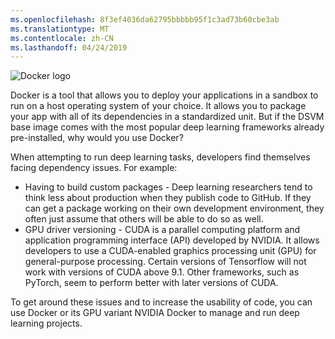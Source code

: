 ```yaml
---
ms.openlocfilehash: 8f3ef4036da62795bbbbb95f1c3ad73b60cbe3ab
ms.translationtype: MT
ms.contentlocale: zh-CN
ms.lasthandoff: 04/24/2019
---
```

![Docker logo](../media/3-image1.PNG)

Docker is a tool that allows you to deploy your applications in a sandbox to run on a host operating system of your choice. It allows you to package your app with all of its dependencies in a standardized unit. But if the DSVM base image comes with the most popular deep learning frameworks already pre-installed, why would you use Docker?

When attempting to run deep learning tasks, developers find themselves facing dependency issues. For example: 

- Having to build custom packages - Deep learning researchers tend to think less about production when they publish code to GitHub. If they can get a package working on their own development environment, they often just assume that others will be able to do so as well.
- GPU driver versioning - CUDA is a parallel computing platform and application programming interface (API) developed by NVIDIA. It allows developers to use a CUDA-enabled graphics processing unit (GPU) for general-purpose processing. Certain versions of Tensorflow will not work with versions of CUDA above 9.1. Other frameworks, such as PyTorch, seem to perform better with later versions of CUDA.

To get around these issues and to increase the usability of code, you can use Docker or its GPU variant NVIDIA Docker to manage and run deep learning projects. 

<!--Quiz 
What is CUDA? 
What versioning issues do deep learning engineers deal with? -->